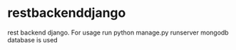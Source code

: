 # restbackenddjango
rest backend django. For usage run python manage.py runserver  mongodb database is used
